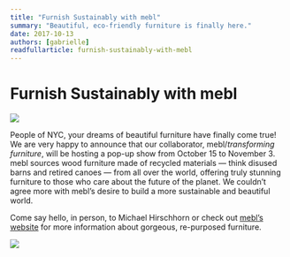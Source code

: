```yaml
---
title: "Furnish Sustainably with mebl"
summary: "Beautiful, eco-friendly furniture is finally here."
date: 2017-10-13
authors: [gabrielle]
readfullarticle: furnish-sustainably-with-mebl
---
```


# Furnish Sustainably with mebl

<img src="/assets/img/blog/mebl1.JPG" class="center-element">

People of NYC, your dreams of beautiful furniture have finally come true! We are very happy to announce that our collaborator, mebl/*transforming furniture*, will be hosting a pop-up show from October 15 to November 3. mebl sources wood furniture made of recycled materials — think disused barns and retired canoes — from all over the world, offering truly stunning furniture to those who care about the future of the planet. We couldn’t agree more with mebl’s desire to build a more sustainable and beautiful world. 

Come say hello, in person, to Michael Hirschhorn or check out [mebl’s website](http://meblfurniture.com) for more information about gorgeous, re-purposed furniture.

<img src="/assets/img/blog/mebl2.JPG" class="center-element">
